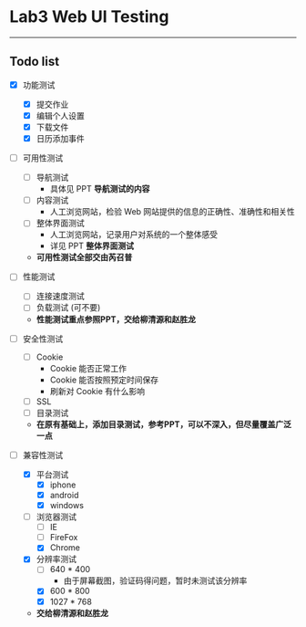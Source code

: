 # Lab3 Web UI Testing
----------------------------

## Todo list

* [x] 功能测试
    * [x] 提交作业
    * [x] 编辑个人设置
    * [x] 下载文件
    * [x] 日历添加事件

* [ ] 可用性测试
    * [ ] 导航测试
        * 具体见 PPT **导航测试的内容**
    * [ ] 内容测试
        * 人工浏览网站，检验 Web 网站提供的信息的正确性、准确性和相关性
    * [ ] 整体界面测试
        *  人工浏览网站，记录用户对系统的一个整体感受
        * 详见 PPT **整体界面测试**
    * **可用性测试全部交由芮召普**

* [ ] 性能测试
    * [ ] 连接速度测试
    * [ ] 负载测试 (可不要)
    * **性能测试重点参照PPT，交给柳清源和赵胜龙**

* [ ] 安全性测试
    * [ ] Cookie
        * Cookie 能否正常工作
        * Cookie 能否按照预定时间保存
        * 刷新对 Cookie 有什么影响
    * [ ] SSL
    * [ ] 目录测试
    * **在原有基础上，添加目录测试，参考PPT，可以不深入，但尽量覆盖广泛一点**

* [ ] 兼容性测试
    * [x] 平台测试
        * [x] iphone 
        * [x] android
        * [x] windows
    * [ ] 浏览器测试
        * [ ] IE
        * [ ] FireFox
        * [x] Chrome
    * [x] 分辨率测试
        * [ ] 640 * 400
            * 由于屏幕截图，验证码得问题，暂时未测试该分辨率
        * [x] 600 * 800
        * [x] 1027 * 768
    * **交给柳清源和赵胜龙**
